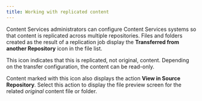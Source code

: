 ```yaml
---
title: Working with replicated content
---
```


Content Services administrators can configure Content Services systems so that content is replicated across multiple repositories. Files and folders created as the result of a replication job display the **Transferred from another Repository** icon in the file list.

This icon indicates that this is replicated, not original, content. Depending on the transfer configuration, the content can be read-only.

Content marked with this icon also displays the action **View in Source Repository**. Select this action to display the file preview screen for the related *original* content file or folder.
